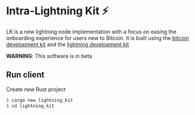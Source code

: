 # Intra-Lightning Kit ⚡

LK is a new lightning node implementation with a focus on easing the onboarding experience for users new to Bitcoin. It is built using the [bitcoin development kit](https://bitcoindevkit.org) and the [lightning development kit](https://lightningdevkit.org)

**WARNING**: This software is in beta

## Run client

Create new Rust project

```rust
$ cargo new lightning_kit
$ cd lightning_kit
